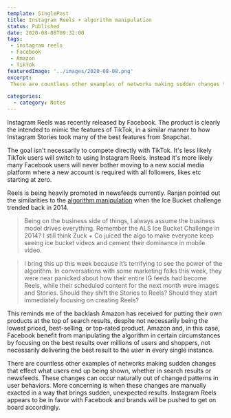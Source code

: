 ```yaml
---
template: SinglePost
title: Instagram Reels + algorithm manipulation
status: Published
date: 2020-08-08T09:32:00
tags:
 - instagram reels
 - Facebook
 - Amazon
 - TikTok
featuredImage: '../images/2020-08-08.png'
excerpt:
 There are countless other examples of networks making sudden changes that effect what users end up being shown, whether in search results or newsfeeds. These changes can occur naturally out of changed patterns in user behaviors. More concerning is when these changes are manually exacted in a way that brings sudden, unexpected results. Instagram Reels appears to be in favor with Facebook and brands will be pushed to get on board accordingly.

categories:
  - category: Notes
---
```

Instagram Reels was recently released by Facebook. The product is clearly the intended to mimic the features of TikTok, in a similar manner to how Instagram Stories took many of the best features from Snapchat.

The goal isn't necessarily to compete directly with TikTok. It's less likely TikTok users will switch to using Instagram Reels. Instead it's more likely many Facebook users will never bother moving to a new social media platform where a new account is required with all followers, likes etc starting at zero.

Reels is being heavily promoted in newsfeeds currently. Ranjan pointed out the similarities to the [algorithm manipulation](https://themargins.substack.com/p/links-on-the-margins-aug-6th) when the Ice Bucket challenge trended back in 2014.

> Being on the business side of things, I always assume the business model drives everything. Remember the ALS Ice Bucket Challenge in 2014? I still think Zuck + Co juiced the algo to make everyone keep seeing ice bucket videos and cement their dominance in mobile video.

> I bring this up this week because it’s terrifying to see the power of the algorithm. In conversations with some marketing folks this week, they were near panicked about how their entire IG feeds had become Reels, while their scheduled content for the next month were images and Stories. Should they shift the Stories to Reels? Should they start immediately focusing on creating Reels?

This reminds me of the backlash Amazon has received for putting their own products at the top of search results, despite not necessarily being the lowest priced, best-selling, or top-rated product. Amazon and, in this case, Facebook benefit from manipulating the algorithm in certain circumstances by focusing on the best results over millions of users and shoppers, not necessarily delivering the best result to the *user* in every single instance.

There are countless other examples of networks making sudden changes that effect what users end up being shown, whether in search results or newsfeeds. These changes can occur naturally out of changed patterns in user behaviors. More concerning is when these changes are manually exacted in a way that brings sudden, unexpected results. Instagram Reels appears to be in favor with Facebook and brands will be pushed to get on board accordingly.
